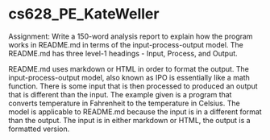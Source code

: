 # cs628_PE_KateWeller

Assignment: Write a 150-word analysis report to explain how the program works in README.md in terms
of the input-process-output model. The README.md has three level-1 headings - Input, Process, and 
Output.

README.md uses markdown or HTML in order to format the output.
The input-process-output model, also known as IPO is essentially like a math function. There is some input that is then processed to produced an output that is different than the input.  The example given is a program that converts temperature in Fahrenheit to the temperature in Celsius.  The model is applicable to README.md because the input is in a different format than the output.  The input is in either markdown or HTML, the output is a formatted version.
